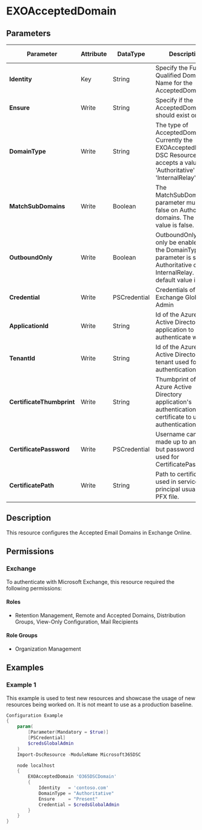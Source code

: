﻿# EXOAcceptedDomain

## Parameters

| Parameter | Attribute | DataType | Description | Allowed Values |
| --- | --- | --- | --- | --- |
| **Identity** | Key | String | Specify the Fully Qualified Domain Name for the AcceptedDomain. | |
| **Ensure** | Write | String | Specify if the AcceptedDomain should exist or not. | `Present`, `Absent` |
| **DomainType** | Write | String | The type of AcceptedDomain.  Currently the EXOAcceptedDomain DSC Resource accepts a value of 'Authoritative' and 'InternalRelay'. | `Authoritative`, `InternalRelay` |
| **MatchSubDomains** | Write | Boolean | The MatchSubDomains parameter must be false on Authoritative domains. The default value is false. | |
| **OutboundOnly** | Write | Boolean | OutboundOnly can only be enabled if the DomainType parameter is set to Authoritative or InternalRelay. The default value is false. | |
| **Credential** | Write | PSCredential | Credentials of the Exchange Global Admin | |
| **ApplicationId** | Write | String | Id of the Azure Active Directory application to authenticate with. | |
| **TenantId** | Write | String | Id of the Azure Active Directory tenant used for authentication. | |
| **CertificateThumbprint** | Write | String | Thumbprint of the Azure Active Directory application's authentication certificate to use for authentication. | |
| **CertificatePassword** | Write | PSCredential | Username can be made up to anything but password will be used for CertificatePassword | |
| **CertificatePath** | Write | String | Path to certificate used in service principal usually a PFX file. | |

## Description

This resource configures the Accepted Email Domains in Exchange Online.

## Permissions


### Exchange

To authenticate with Microsoft Exchange, this resource required the following permissions:

#### Roles

- Retention Management, Remote and Accepted Domains, Distribution Groups, View-Only Configuration, Mail Recipients

#### Role Groups

- Organization Management

## Examples

### Example 1

This example is used to test new resources and showcase the usage of new resources being worked on.
It is not meant to use as a production baseline.

```powershell
Configuration Example
{
    param(
        [Parameter(Mandatory = $true)]
        [PSCredential]
        $credsGlobalAdmin
    )
    Import-DscResource -ModuleName Microsoft365DSC

    node localhost
    {
        EXOAcceptedDomain 'O365DSCDomain'
        {
            Identity   = 'contoso.com'
            DomainType = "Authoritative"
            Ensure     = "Present"
            Credential = $credsGlobalAdmin
        }
    }
}
```

